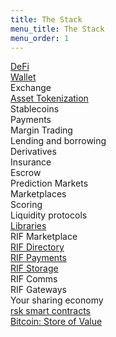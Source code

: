 ```yaml
---
title: The Stack
menu_title: The Stack
menu_order: 1
---
```


<div class="container the-stack">
    <div class="row has-unique-col">
        <div class="col">
            <div class="row rotate defi"><a href="/defi/">DeFi</a></div>
            <div class="row rsk_blue dapps">
                <div class="col"><span><a href="/wallet/">Wallet</a></span></div>
                <div class="col"><span>Exchange</span></div>
                <div class="col"><span><a href="/tutorials/tokens/create-a-token">Asset Tokenization</a></span></div>
                <div class="col"><span>Stablecoins</span></div>
                <div class="col"><span>Payments</span></div>
                <div class="col"><span>Margin Trading</span></div>
                <div class="col"><span>Lending and borrowing</span></div>
                <div class="col"><span>Derivatives</span></div>
                <div class="col"><span>Insurance</span></div>
                <div class="col"><span>Escrow</span></div>
                <div class="col"><span>Prediction Markets</span></div>
                <div class="col"><span>Marketplaces</span></div>
                <div class="col"><span>Scoring</span></div>
                <div class="col"><span>Liquidity protocols</span></div>
            </div>
        </div>
    <div class="row has-unique-col rif_blue_text">
        <div class="col"><span><a href="/libraries/">Libraries</a></span></div>
    </div>
    <div class="row has-unique-col">
        <div class="col">
            <div class="row rotate">RIF Marketplace</div>
            <div class="row rif_blue dapps">
                <div class="col"><span><a href="/rif/rns/">RIF Directory</a></span></div>
                <div class="col"><span><a href="/rif/lumino/">RIF Payments</a></span></div>
                <div class="col"><span><a href="/rif/storage/">RIF Storage</a></span></div>
                <div class="col"><span>RIF Comms</span></div>
                <div class="col"><span>RIF Gateways</span></div>
                <div class="col grey"><span>Your sharing economy</span></div>
            </div>
        </div>
    </div>
    <div class="row has-unique-col rsk_green">
        <div class="col"><span><a href="/rsk/">rsk smart contracts</a></span></div>
    </div>
    <div class="row has-unique-col bitcoin">
        <div class="col"><span><a href="https://bitcoin.org/en/development">Bitcoin: Store of Value</a></span></div>
    </div>
</div>

